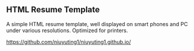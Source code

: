 HTML Resume Template
--------------------

A simple HTML resume template, well displayed on smart phones and PC under various resolutions. Optimized for printers.

https://github.com/niuyuting1/niuyuting1.github.io/
